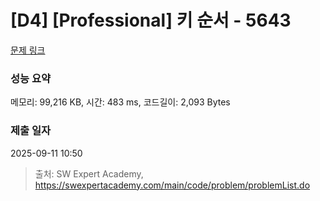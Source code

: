 # [D4] [Professional] 키 순서 - 5643 

[문제 링크](https://swexpertacademy.com/main/code/problem/problemDetail.do?contestProbId=AWXQsLWKd5cDFAUo) 

### 성능 요약

메모리: 99,216 KB, 시간: 483 ms, 코드길이: 2,093 Bytes

### 제출 일자

2025-09-11 10:50



> 출처: SW Expert Academy, https://swexpertacademy.com/main/code/problem/problemList.do
